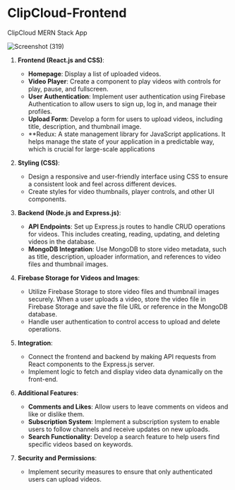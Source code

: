 # ClipCloud-Frontend
ClipCloud MERN Stack App


![Screenshot (319)](https://github.com/Saravanakumar1802/Youtube-Clone-Frontend/assets/106732392/044f1734-a14d-4cf4-af92-fa943db75061)


1. **Frontend (React.js and CSS)**:
   - **Homepage**: Display a list of uploaded videos.
   - **Video Player**: Create a component to play videos with controls for play, pause, and fullscreen.
   - **User Authentication**: Implement user authentication using Firebase Authentication to allow users to sign up, log in, and manage their profiles.
   - **Upload Form**: Develop a form for users to upload videos, including title, description, and thumbnail image.
   - **Redux: A state management library for JavaScript applications. It helps manage the state of your application in a predictable way, which is 
     crucial for large-scale applications

2. **Styling (CSS)**:
   - Design a responsive and user-friendly interface using CSS to ensure a consistent look and feel across different devices.
   - Create styles for video thumbnails, player controls, and other UI components.

3. **Backend (Node.js and Express.js)**:
   - **API Endpoints**: Set up Express.js routes to handle CRUD operations for videos. This includes creating, reading, updating, and deleting videos in the database.
   - **MongoDB Integration**: Use MongoDB to store video metadata, such as title, description, uploader information, and references to video files and thumbnail images.

4. **Firebase Storage for Videos and Images**:
   - Utilize Firebase Storage to store video files and thumbnail images securely. When a user uploads a video, store the video file in Firebase Storage and save the file URL or reference in the MongoDB database.
   - Handle user authentication to control access to upload and delete operations.

5. **Integration**:
   - Connect the frontend and backend by making API requests from React components to the Express.js server.
   - Implement logic to fetch and display video data dynamically on the front-end.

6. **Additional Features**:
   - **Comments and Likes**: Allow users to leave comments on videos and like or dislike them.
   - **Subscription System**: Implement a subscription system to enable users to follow channels and receive updates on new uploads.
   - **Search Functionality**: Develop a search feature to help users find specific videos based on keywords.
  
7. **Security and Permissions**:
   - Implement security measures to ensure that only authenticated users can upload videos.
